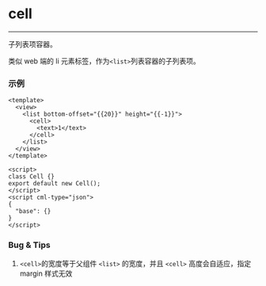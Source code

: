 # cell

---

子列表项容器。

类似 web 端的 li 元素标签，作为`<list>`列表容器的子列表项。

### 示例

```vue
<template>
  <view>
    <list bottom-offset="{{20}}" height="{{-1}}">
      <cell>
        <text>1</text>
      </cell>
    </list>
  </view>
</template>

<script>
class Cell {}
export default new Cell();
</script>
<script cml-type="json">
{
  "base": {}
}
</script>
```

### Bug & Tips

1. `<cell>`的宽度等于父组件 `<list>` 的宽度，并且 `<cell>` 高度会自适应，指定 margin 样式无效
